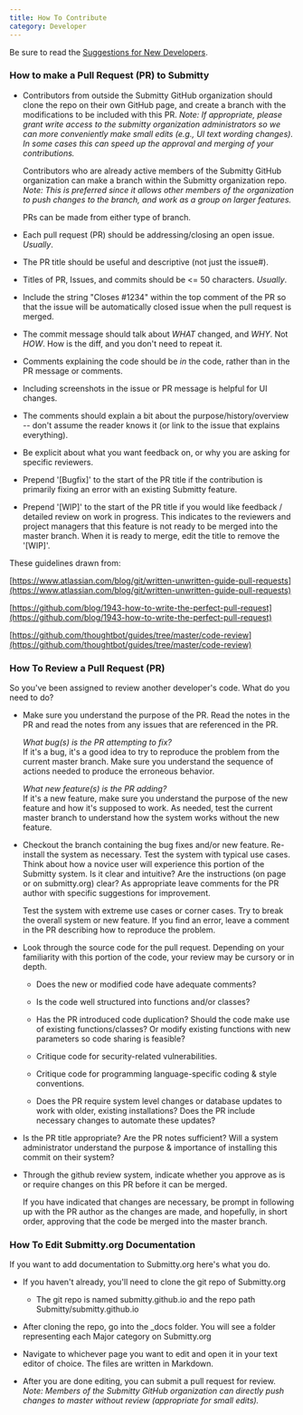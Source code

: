 ```yaml
---
title: How To Contribute
category: Developer
---
```


Be sure to read the [Suggestions for New Developers](/developer/#suggestions-for-new-developers).

### How to make a Pull Request (PR) to Submitty 

* Contributors from outside the Submitty GitHub organization should
  clone the repo on their own GitHub page, and create a branch with
  the modifications to be included with this PR.  _Note: If
  appropriate, please grant write access to the submitty organization
  administrators so we can more conveniently make small edits (e.g.,
  UI text wording changes).  In some cases this can speed up the
  approval and merging of your contributions._

  Contributors who are already active members of the Submitty GitHub
  organization can make a branch within the Submitty organization
  repo.  _Note: This is preferred since it allows other members of the
  organization to push changes to the branch, and work as a group on
  larger features._

  PRs can be made from either type of branch.

* Each pull request (PR) should be addressing/closing an open issue.
  *Usually*.

* The PR title should be useful and descriptive (not just the issue#).

* Titles of PR, Issues, and commits should be <= 50 characters.
  *Usually*.

* Include the string "Closes #1234" within the top comment of the PR so that the
  issue will be automatically closed issue when the pull request is
  merged.

* The commit message should talk about *WHAT* changed, and *WHY*. Not
  *HOW*.  How is the diff, and you don't need to repeat it.

* Comments explaining the code should be *in* the code, rather than in
  the PR message or comments.

* Including screenshots in the issue or PR message is helpful for UI
  changes.

* The comments should explain a bit about the purpose/history/overview
  -- don't assume the reader knows it (or link to the issue that
  explains everything).

* Be explicit about what you want feedback on, or why you are asking
  for specific reviewers.

* Prepend '[Bugfix]' to the start of the PR title if the contribution
  is primarily fixing an error with an existing Submitty feature.

* Prepend '[WIP]' to the start of the PR title if you would like
  feedback / detailed review on work in progress.  This indicates to
  the reviewers and project managers that this feature is not ready to
  be merged into the master branch.  When it is ready to merge, edit
  the title to remove the '[WIP]'.



These guidelines drawn from:

[https://www.atlassian.com/blog/git/written-unwritten-guide-pull-requests](https://www.atlassian.com/blog/git/written-unwritten-guide-pull-requests)

[https://github.com/blog/1943-how-to-write-the-perfect-pull-request](https://github.com/blog/1943-how-to-write-the-perfect-pull-request)

[https://github.com/thoughtbot/guides/tree/master/code-review](https://github.com/thoughtbot/guides/tree/master/code-review)




### How To Review a Pull Request (PR)

So you've been assigned to review another developer's code.  What do
you need to do?

* Make sure you understand the purpose of the PR.  Read the notes in
  the PR and read the notes from any issues that are referenced in the
  PR.

  *What bug(s) is the PR attempting to fix?*  
  If it's a bug, it's a good idea to try to reproduce the problem from
  the current master branch.  Make sure you understand the sequence of
  actions needed to produce the erroneous behavior.

  *What new feature(s) is the PR adding?*  
  If it's a new feature, make sure you understand the purpose of the
  new feature and how it's supposed to work.  As needed, test the current
  master branch to understand how the system works without the new feature.


* Checkout the branch containing the bug fixes and/or new feature.
  Re-install the system as necessary.  Test the system with typical
  use cases.  Think about how a novice user will experience this portion
  of the Submitty system.  Is it clear and intuitive?  Are the
  instructions (on page or on submitty.org) clear?  As appropriate
  leave comments for the PR author with specific suggestions for
  improvement.

  Test the system with extreme use cases or corner cases.  Try to
  break the overall system or new feature.  If you find an error,
  leave a comment in the PR describing how to reproduce the problem.


* Look through the source code for the pull request.  Depending on
  your familiarity with this portion of the code, your review may be
  cursory or in depth.

   * Does the new or modified code have adequate comments?

   * Is the code well structured into functions and/or classes?

   * Has the PR introduced code duplication?  Should the code make use
     of existing functions/classes?  Or modify existing functions with
     new parameters so code sharing is feasible?

   * Critique code for security-related vulnerabilities.

   * Critique code for programming language-specific coding & style
     conventions.

   * Does the PR require system level changes or database updates to
     work with older, existing installations?  Does the PR include
     necessary changes to automate these updates?


* Is the PR title appropriate?  Are the PR notes sufficient?  Will a
  system administrator understand the purpose & importance of
  installing this commit on their system?  

* Through the github review system, indicate whether you approve as is
  or require changes on this PR before it can be merged.

  If you have indicated that changes are necessary, be prompt in
  following up with the PR author as the changes are made, and
  hopefully, in short order, approving that the code be merged into
  the master branch.

### How To Edit Submitty.org Documentation

If you want to add documentation to Submitty.org here's what you do.

  * If you haven't already, you'll need to clone the git repo of 
    Submitty.org

    * The git repo is named submitty.github.io and the repo path 
      Submitty/submitty.github.io

  * After cloning the repo, go into the _docs folder. You will see a folder 
    representing each Major category on Submitty.org

  * Navigate to whichever page you want to edit and open it in your text editor of choice. 
    The files are written in Markdown.

  * After you are done editing, you can submit a pull request for review.  
    _Note: Members of the Submitty GitHub organization can directly push changes to master without review (appropriate for small edits)._

